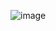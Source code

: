 ![image](https://s3.ap-northeast-2.amazonaws.com/elasticbeanstalk-ap-northeast-2-176213403491/media/magazine_img/magazine_302/104_%E1%84%8A%E1%85%A5%E1%86%B7%E1%84%82%E1%85%A6%E1%84%8B%E1%85%B5%E1%86%AF.jpg)

<p align="center">
	<img src="https://s3.ap-northeast-2.amazonaws.com/elasticbeanstalk-ap-northeast-2-176213403491/media/magazine_img/magazine_302/104_%E1%84%8A%E1%85%A5%E1%86%B7%E1%84%82%E1%85%A6%E1%84%8B%E1%85%B5%E1%86%AF.jpg/>
</p>
